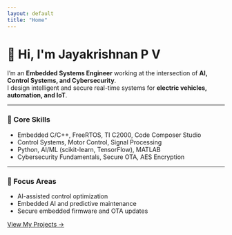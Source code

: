 ```yaml
---
layout: default
title: "Home"
---
```


# 👋 Hi, I'm Jayakrishnan P V

I’m an **Embedded Systems Engineer** working at the intersection of **AI, Control Systems, and Cybersecurity**.  
I design intelligent and secure real-time systems for **electric vehicles, automation, and IoT**.

---

### 🔧 Core Skills
- Embedded C/C++, FreeRTOS, TI C2000, Code Composer Studio  
- Control Systems, Motor Control, Signal Processing  
- Python, AI/ML (scikit-learn, TensorFlow), MATLAB  
- Cybersecurity Fundamentals, Secure OTA, AES Encryption  

---

### 🧠 Focus Areas
- AI-assisted control optimization  
- Embedded AI and predictive maintenance  
- Secure embedded firmware and OTA updates  

[View My Projects →](projects)
